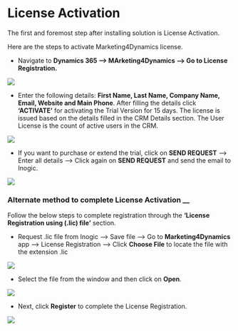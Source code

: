 # License Activation

The first and foremost step after installing solution is License Activation.

Here are the steps to activate Marketing4Dynamics license.

* Navigate to **Dynamics 365 --> MArketing4Dynamics --> Go to License Registration.**

![](<../../.gitbook/assets/Lic\_1 (10).png>)

* Enter the following details: **First Name, Last Name, Company Name, Email, Website and Main Phone**. After filling the details click **‘ACTIVATE’** for activating the Trial Version for 15 days. The license is issued based on the details filled in the CRM Details section. The User License is the count of active users in the CRM.

![](<../../.gitbook/assets/Lic\_2 (3).png>)

* If you want to purchase or extend the trial, click on **SEND REQUEST** --> Enter all details --> Click again on **SEND REQUEST** and send the email to Inogic.

![](<../../.gitbook/assets/Lic\_3 (8).png>)

### Alternate method to complete License Activation __&#x20;

Follow the below steps to complete registration through the **‘License Registration using (.lic) file’** section.

* Request .lic file from Inogic --> Save file --> Go to **Marketing4Dynamics** app --> License Registration --> Click **Choose File** to locate the file with the extension .lic

![](<../../.gitbook/assets/Lic\_4 (8).png>)

* Select the file from the window and then click on **Open**.

![](<../../.gitbook/assets/Lic\_5 (6).png>)

* Next, click **Register** to complete the License Registration.

![](<../../.gitbook/assets/Lic\_6 (9).png>)



